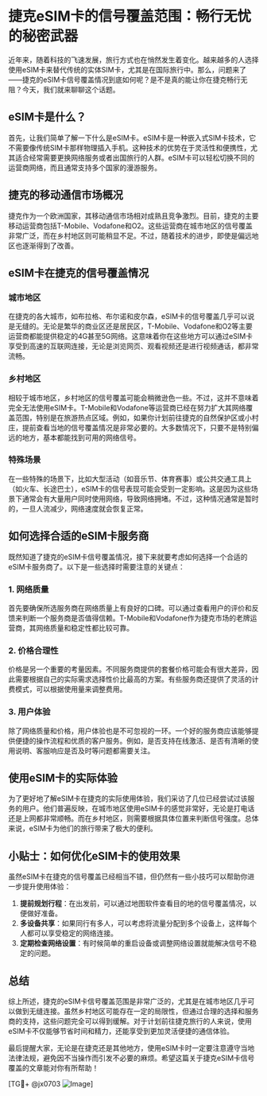 # 捷克eSIM卡的信号覆盖范围：畅行无忧的秘密武器

近年来，随着科技的飞速发展，旅行方式也在悄然发生着变化。越来越多的人选择使用eSIM卡来替代传统的实体SIM卡，尤其是在国际旅行中。那么，问题来了——捷克的eSIM卡信号覆盖情况到底如何呢？是不是真的能让你在捷克畅行无阻？今天，我们就来聊聊这个话题。

## eSIM卡是什么？

首先，让我们简单了解一下什么是eSIM卡。eSIM卡是一种嵌入式SIM卡技术，它不需要像传统SIM卡那样物理插入手机。这种技术的优势在于灵活性和便携性，尤其适合经常需要更换网络服务或者出国旅行的人群。eSIM卡可以轻松切换不同的运营商网络，而且通常支持多个国家的漫游服务。

## 捷克的移动通信市场概况

捷克作为一个欧洲国家，其移动通信市场相对成熟且竞争激烈。目前，捷克的主要移动运营商包括T-Mobile、Vodafone和O2。这些运营商在城市地区的信号覆盖非常广泛，而在乡村地区则可能稍显不足。不过，随着技术的进步，即使是偏远地区也逐渐得到了改善。

## eSIM卡在捷克的信号覆盖情况

### 城市地区

在捷克的各大城市，如布拉格、布尔诺和皮尔森，eSIM卡的信号覆盖几乎可以说是无缝的。无论是繁华的商业区还是居民区，T-Mobile、Vodafone和O2等主要运营商都能提供稳定的4G甚至5G网络。这意味着你在这些地方可以通过eSIM卡享受到高速的互联网连接，无论是浏览网页、观看视频还是进行视频通话，都非常流畅。

### 乡村地区

相较于城市地区，乡村地区的信号覆盖可能会稍微逊色一些。不过，这并不意味着完全无法使用eSIM卡。T-Mobile和Vodafone等运营商已经在努力扩大其网络覆盖范围，特别是在旅游热点区域。例如，如果你计划前往捷克的自然保护区或小村庄，提前查看当地的信号覆盖情况是非常必要的。大多数情况下，只要不是特别偏远的地方，基本都能找到可用的网络信号。

### 特殊场景

在一些特殊的场景下，比如大型活动（如音乐节、体育赛事）或公共交通工具上（如火车、长途巴士），eSIM卡的信号表现可能会受到一定影响。这是因为这些场景下通常会有大量用户同时使用网络，导致网络拥堵。不过，这种情况通常是暂时的，一旦人流减少，网络速度就会恢复正常。

## 如何选择合适的eSIM卡服务商

既然知道了捷克的eSIM卡信号覆盖情况，接下来就要考虑如何选择一个合适的eSIM卡服务商了。以下是一些选择时需要注意的关键点：

### 1. 网络质量

首先要确保所选服务商在网络质量上有良好的口碑。可以通过查看用户的评价和反馈来判断一个服务商是否值得信赖。T-Mobile和Vodafone作为捷克市场的老牌运营商，其网络质量和稳定性都比较可靠。

### 2. 价格合理性

价格是另一个重要的考量因素。不同服务商提供的套餐价格可能会有很大差异，因此需要根据自己的实际需求选择性价比最高的方案。有些服务商还提供了灵活的计费模式，可以根据使用量来调整费用。

### 3. 用户体验

除了网络质量和价格，用户体验也是不可忽视的一环。一个好的服务商应该能够提供便捷的操作流程和优质的客户服务。例如，是否支持在线激活、是否有清晰的使用说明、客服响应是否及时等问题都需要关注。

## 使用eSIM卡的实际体验

为了更好地了解eSIM卡在捷克的实际使用体验，我们采访了几位已经尝试过该服务的用户。他们普遍反映，在城市地区使用eSIM卡的感觉非常好，无论是打电话还是上网都非常顺畅。而在乡村地区，则需要根据具体位置来判断信号强度。总体来说，eSIM卡为他们的旅行带来了极大的便利。

## 小贴士：如何优化eSIM卡的使用效果

虽然eSIM卡在捷克的信号覆盖已经相当不错，但仍然有一些小技巧可以帮助你进一步提升使用体验：

1. **提前规划行程**：在出发前，可以通过地图软件查看目的地的信号覆盖情况，以便做好准备。
2. **多设备共享**：如果同行有多人，可以考虑将流量分配到多个设备上，这样每个人都可以享受稳定的网络连接。
3. **定期检查网络设置**：有时候简单的重启设备或调整网络设置就能解决信号不稳定的问题。

## 总结

综上所述，捷克的eSIM卡信号覆盖范围是非常广泛的，尤其是在城市地区几乎可以做到无缝连接。虽然乡村地区可能存在一定的局限性，但通过合理的选择和服务商的支持，这些问题完全可以得到缓解。对于计划前往捷克旅行的人来说，使用eSIM卡不仅能够节省时间和精力，还能享受到更加灵活便捷的通信体验。

最后提醒大家，无论是在捷克还是其他地方，使用eSIM卡时一定要注意遵守当地法律法规，避免因不当操作而引发不必要的麻烦。希望这篇关于捷克eSIM卡信号覆盖的文章能对你有所帮助！

[TG💪+ @jx0703 ![Image](https://github.com/user-attachments/assets/dbca1d08-cadb-493c-b0ec-ad6f7a83f270)]